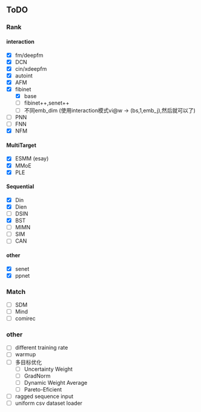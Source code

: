 ## ToDO
### Rank
#### interaction
- [x] fm/deepfm
- [x] DCN
- [x] cin/xdeepfm
- [x] autoint
- [x] AFM
- [x] fibinet
  - [x] base
  - [ ] fibinet++,senet++
  - [ ] 不同emb_dim (使用interaction模式vi@w -> (bs,1,emb_j),然后就可以了)
- [ ] PNN
- [ ] FNN
- [x] NFM

#### MultiTarget
- [x] ESMM (esay)
- [x] MMoE
- [x] PLE

#### Sequential
- [x] Din
- [x] Dien
- [ ] DSIN
- [x] BST
- [ ] MIMN
- [ ] SIM
- [ ] CAN

#### other
- [x] senet
- [x] ppnet

### Match
- [ ] SDM
- [ ] Mind
- [ ] comirec

### other
- [ ] different training rate
- [ ] warmup
- [ ] 多目标优化
  - [ ] Uncertainty Weight
  - [ ] GradNorm
  - [ ] Dynamic Weight Average
  - [ ] Pareto-Eficient
- [ ] ragged sequence input
- [ ] uniform csv dataset loader